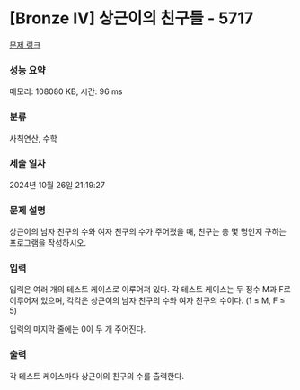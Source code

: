 # [Bronze IV] 상근이의 친구들 - 5717 

[문제 링크](https://www.acmicpc.net/problem/5717) 

### 성능 요약

메모리: 108080 KB, 시간: 96 ms

### 분류

사칙연산, 수학

### 제출 일자

2024년 10월 26일 21:19:27

### 문제 설명

<p>상근이의 남자 친구의 수와 여자 친구의 수가 주어졌을 때, 친구는 총 몇 명인지 구하는 프로그램을 작성하시오.</p>

### 입력 

 <p>입력은 여러 개의 테스트 케이스로 이루어져 있다. 각 테스트 케이스는 두 정수 M과 F로 이루어져 있으며, 각각은 상근이의 남자 친구의 수와 여자 친구의 수이다. (1 ≤ M, F ≤ 5)</p>

<p>입력의 마지막 줄에는 0이 두 개 주어진다.</p>

### 출력 

 <p>각 테스트 케이스마다 상근이의 친구의 수를 출력한다.</p>

